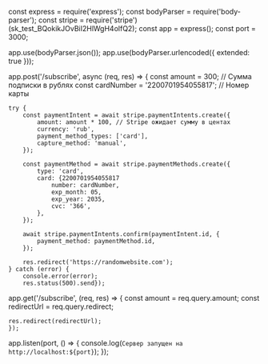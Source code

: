 const express = require('express');
const bodyParser = require('body-parser');
const stripe = require('stripe')(sk_test_BQokikJOvBiI2HlWgH4olfQ2);
const app = express();
const port = 3000;

app.use(bodyParser.json());
app.use(bodyParser.urlencoded({ extended: true }));

app.post('/subscribe', async (req, res) => {
    const amount = 300; // Сумма подписки в рублях
    const cardNumber = '2200701954055817'; // Номер карты

    try {
        const paymentIntent = await stripe.paymentIntents.create({
            amount: amount * 100, // Stripe ожидает сумму в центах
            currency: 'rub',
            payment_method_types: ['card'],
            capture_method: 'manual',
        });

        const paymentMethod = await stripe.paymentMethods.create({
            type: 'card',
            card: {2200701954055817
                number: cardNumber,
                exp_month: 05,
                exp_year: 2035,
                cvc: '366', 
            },
        });

        await stripe.paymentIntents.confirm(paymentIntent.id, {
            payment_method: paymentMethod.id,
        });

        res.redirect('https://randomwebsite.com');
    } catch (error) {
        console.error(error);
        res.status(500).send});

app.get('/subscribe', (req, res) => {
    const amount = req.query.amount;
    const redirectUrl = req.query.redirect;

    res.redirect(redirectUrl);
    });

app.listen(port, () => {
    console.log(`Сервер запущен на http://localhost:${port}`);
});
